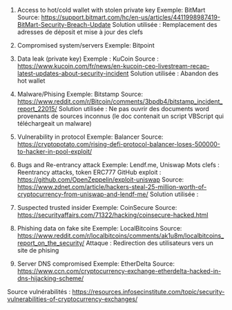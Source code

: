 1) Access to hot/cold wallet with stolen private key
	Exemple: BitMart
	Source: https://support.bitmart.com/hc/en-us/articles/4411998987419-BitMart-Security-Breach-Update
	Solution utilisée : Remplacement des adresses de déposit et mise à jour des clefs

2) Compromised system/servers 
	Exemple: Bitpoint


3) Data leak (private key) 
	Exemple : KuCoin
	Source : https://www.kucoin.com/fr/news/en-kucoin-ceo-livestream-recap-latest-updates-about-security-incident
	Solution utilisée : Abandon des hot wallet


4) Malware/Phising 
	Exemple: Bitstamp
	Source: https://www.reddit.com/r/Bitcoin/comments/3bpdb4/bitstamp_incident_report_22015/
	Solution utilisée : Ne pas ouvrir des documents word provenants de sources inconnus (le doc contenait un script VBScript qui téléchargeait un malware)

5) Vulnerability in protocol
	Exemple: Balancer
	Source: https://cryptopotato.com/rising-defi-protocol-balancer-loses-500000-to-hacker-in-pool-exploit/
	
6) Bugs and Re-entrancy attack 
	Exemple: Lendf.me, Uniswap
	Mots clefs : Reentrancy attacks, token ERC777
	GitHub exploit : https://github.com/OpenZeppelin/exploit-uniswap
	Source: https://www.zdnet.com/article/hackers-steal-25-million-worth-of-cryptocurrency-from-uniswap-and-lendf-me/
	Solution utilisée : 

7) Suspected trusted insider 
	Exemple: CoinSecure
	Source: https://securityaffairs.com/71322/hacking/coinsecure-hacked.html

8) Phishing data on fake site
	Exemple: LocalBitcoins
	Source: https://www.reddit.com/r/localbitcoins/comments/ak1u8m/localbitcoins_report_on_the_security/
	Attaque : Redirection des utilisateurs vers un site de phising

9) Server DNS compromised 
	Exemple: EtherDelta
	Source: https://www.ccn.com/cryptocurrency-exchange-etherdelta-hacked-in-dns-hijacking-scheme/

Source vulnérabilités : https://resources.infosecinstitute.com/topic/security-vulnerabilities-of-cryptocurrency-exchanges/